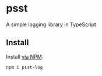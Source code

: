 # psst
A simple logging library in TypeScript

## Install

Install [via NPM](https://www.npmjs.com/package/psst-log):

`npm i psst-log`


